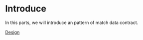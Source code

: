 # Introduce
In this parts, we will introduce an pattern of match data contract.


[Design](/match/overview.html)
